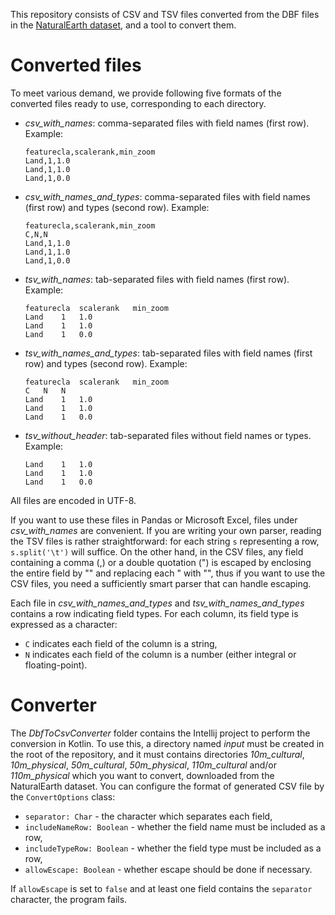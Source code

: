 This repository consists of CSV and TSV files converted from the DBF files in the [NaturalEarth dataset](https://www.naturalearthdata.com), and a tool to convert them.

# Converted files
To meet various demand, we provide following five formats of the converted files ready to use, corresponding to each directory.

* *csv_with_names*: comma-separated files with field names (first row). Example:
	```
	featurecla,scalerank,min_zoom
	Land,1,1.0
	Land,1,1.0
	Land,1,0.0
	```
* *csv_with_names_and_types*: comma-separated files with field names (first row) and types (second row). Example:
	```
	featurecla,scalerank,min_zoom
	C,N,N
	Land,1,1.0
	Land,1,1.0
	Land,1,0.0
	```
* *tsv_with_names*: tab-separated files with field names (first row). Example:
	```
	featurecla	scalerank	min_zoom
	Land	1	1.0
	Land	1	1.0
	Land	1	0.0
	```
* *tsv_with_names_and_types*: tab-separated files with field names (first row) and types (second row). Example:
	```
	featurecla	scalerank	min_zoom
	C	N	N
	Land	1	1.0
	Land	1	1.0
	Land	1	0.0
	```
* *tsv_without_header*: tab-separated files without field names or types. Example:
	```
	Land	1	1.0
	Land	1	1.0
	Land	1	0.0
	```

All files are encoded in UTF-8.

If you want to use these files in Pandas or Microsoft Excel, files under *csv_with_names* are convenient. If you are writing your own parser, reading the TSV files is rather straightforward: for each string `s` representing a row, `s.split('\t')` will suffice. On the other hand, in the CSV files, any field containing a comma (,) or a double quotation (") is escaped by enclosing the entire field by "" and replacing each " with "", thus if you want to use the CSV files, you need a sufficiently smart parser that can handle escaping.

Each file in *csv_with_names_and_types* and *tsv_with_names_and_types* contains a row indicating field types. For each column, its field type is expressed as a character:

* `C` indicates each field of the column is a string,
* `N` indicates each field of the column is a number (either integral or floating-point).

# Converter
The *DbfToCsvConverter* folder contains the Intellij project to perform the conversion in Kotlin. To use this, a directory named *input* must be created in the root of the repository, and it must contains directories *10m_cultural*, *10m_physical*, *50m_cultural*, *50m_physical*, *110m_cultural* and/or *110m_physical* which you want to convert, downloaded from the NaturalEarth dataset. You can configure the format of generated CSV file by the `ConvertOptions` class:

* `separator: Char` - the character which separates each field,
* `includeNameRow: Boolean` - whether the field name must be included as a row,
* `includeTypeRow: Boolean` - whether the field type must be included as a row,
* `allowEscape: Boolean` - whether escape should be done if necessary.

If `allowEscape` is set to `false` and at least one field contains the `separator` character, the program fails.

